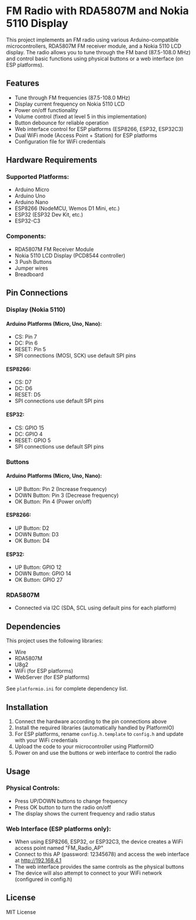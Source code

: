 # FM Radio with RDA5807M and Nokia 5110 Display

This project implements an FM radio using various Arduino-compatible microcontrollers, RDA5807M FM receiver module, and a Nokia 5110 LCD display. The radio allows you to tune through the FM band (87.5-108.0 MHz) and control basic functions using physical buttons or a web interface (on ESP platforms).

## Features

- Tune through FM frequencies (87.5-108.0 MHz)
- Display current frequency on Nokia 5110 LCD
- Power on/off functionality
- Volume control (fixed at level 5 in this implementation)
- Button debounce for reliable operation
- Web interface control for ESP platforms (ESP8266, ESP32, ESP32C3)
- Dual WiFi mode (Access Point + Station) for ESP platforms
- Configuration file for WiFi credentials

## Hardware Requirements

### Supported Platforms:
- Arduino Micro
- Arduino Uno
- Arduino Nano
- ESP8266 (NodeMCU, Wemos D1 Mini, etc.)
- ESP32 (ESP32 Dev Kit, etc.)
- ESP32-C3

### Components:
- RDA5807M FM Receiver Module
- Nokia 5110 LCD Display (PCD8544 controller)
- 3 Push Buttons
- Jumper wires
- Breadboard

## Pin Connections

### Display (Nokia 5110)
#### Arduino Platforms (Micro, Uno, Nano):
- CS: Pin 7
- DC: Pin 6
- RESET: Pin 5
- SPI connections (MOSI, SCK) use default SPI pins

#### ESP8266:
- CS: D7
- DC: D6
- RESET: D5
- SPI connections use default SPI pins

#### ESP32:
- CS: GPIO 15
- DC: GPIO 4
- RESET: GPIO 5
- SPI connections use default SPI pins

### Buttons
#### Arduino Platforms (Micro, Uno, Nano):
- UP Button: Pin 2 (Increase frequency)
- DOWN Button: Pin 3 (Decrease frequency)
- OK Button: Pin 4 (Power on/off)

#### ESP8266:
- UP Button: D2
- DOWN Button: D3
- OK Button: D4

#### ESP32:
- UP Button: GPIO 12
- DOWN Button: GPIO 14
- OK Button: GPIO 27

### RDA5807M
- Connected via I2C (SDA, SCL using default pins for each platform)

## Dependencies

This project uses the following libraries:
- Wire
- RDA5807M
- U8g2
- WiFi (for ESP platforms)
- WebServer (for ESP platforms)

See `platformio.ini` for complete dependency list.

## Installation

1. Connect the hardware according to the pin connections above
2. Install the required libraries (automatically handled by PlatformIO)
3. For ESP platforms, rename `config.h.template` to `config.h` and update with your WiFi credentials
4. Upload the code to your microcontroller using PlatformIO
5. Power on and use the buttons or web interface to control the radio

## Usage

### Physical Controls:
- Press UP/DOWN buttons to change frequency
- Press OK button to turn the radio on/off
- The display shows the current frequency and radio status

### Web Interface (ESP platforms only):
- When using ESP8266, ESP32, or ESP32C3, the device creates a WiFi access point named "FM_Radio_AP"
- Connect to this AP (password: 12345678) and access the web interface at http://192.168.4.1
- The web interface provides the same controls as the physical buttons
- The device will also attempt to connect to your WiFi network (configured in config.h)

## License

MIT License
